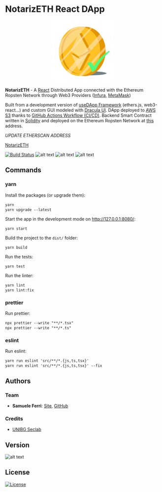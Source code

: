 # NotarizETH React DApp

<p align="center">
<img src="https://github.com/samuelexferri/masterthesis/blob/master/images/notarizeth.png" width="200">
</p>

**NotarizETH** - A [React](https://reactjs.org/) Distributed App connected with the Ethereum Ropsten Network through Web3 Providers ([Infura](https://infura.io/), [MetaMask](https://metamask.io/))

Built from a development version of [useDApp Framework](https://github.com/EthWorks/useDApp) (ethers.js, web3-react...) and custom GUI modeled with [Dracula UI](https://draculatheme.com/ui). DApp deployed to [AWS S3](https://aws.amazon.com/s3/) thanks to [GitHub Actions Workflow (CI/CD)](https://github.com/features/actions). Backend Smart Contract written in [Solidity](https://soliditylang.org/) and deployed on the Ethereum Ropsten Network at [this](https://ropsten.etherscan.io/address/0x908d02931ea40670efe810e295936a5ca62050bc) address.

_UPDATE ETHERSCAN ADDRESS_

[NotarizETH](https://notarizeth.xyz/)

[![Build Status](https://img.shields.io/endpoint.svg?url=https%3A%2F%2Factions-badge.atrox.dev%2Fsamuelexferri%2Fmasterthesis%2Fbadge%3Fref%3Dmaster&style=for-the-badge)](https://actions-badge.atrox.dev/samuelexferri/masterthesis/goto?ref=master)
![alt text](https://img.shields.io/badge/Dracula%20UI-Made%20for%20Vampires%20%F0%9F%A7%9B%E2%80%8D%E2%99%82%EF%B8%8F-6272a4?style=for-the-badge)
![alt text](https://img.shields.io/badge/Language-Italian-infomrmational?style=for-the-badge)
![alt text](https://img.shields.io/badge/Language-English-infomrmational?style=for-the-badge)

## Commands

### yarn

Install the packages (or upgrade them):

    yarn
    yarn upgrade --latest

Start the app in the development mode on <http://127.0.0.1:8080/>:

    yarn start

Build the project to the `dist/` folder:

    yarn build

Run the tests:

    yarn test

Run the linter:

    yarn lint
    yarn lint:fix

### prettier

Run prettier:

    npx prettier --write "**/*.tsx"
    npx prettier --write "**/*.ts"

### eslint

Run eslint:

    yarn run eslint 'src/**/*.{js,ts,tsx}'
    yarn run eslint 'src/**/*.{js,ts,tsx}' --fix

## Authors

### Team

-   **Samuele Ferri**: [Site](https://samuelexferri.com), [GitHub](https://github.com/samuelexferri)

### Credits

-   [UNIBG Seclab](https://seclab.unibg.it/)

## Version

![alt text](https://img.shields.io/badge/Version-1.0.0-blue.svg?style=for-the-badge)

## License

[![License](https://img.shields.io/badge/License-MIT_License-blue.svg?style=for-the-badge)](https://badges.mit-license.org)
